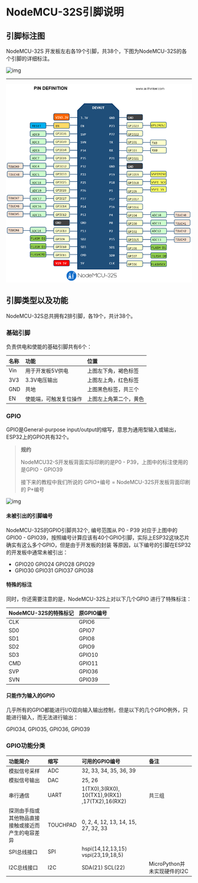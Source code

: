 # NodeMCU-32S引脚说明

## 引脚标注图

NodeMCU-32S 开发板左右各19个引脚，共38个，下图为NodeMCU-32S的各个引脚的详细标注。

![img](http://src.1zlab.com/micropython-esp32/pins-and-gpio/rtc-gpio.png)

------

![](img/nodemcu_32s_pin.png)

## 引脚类型以及功能

NodeMCU-32S总共拥有2排引脚，各19个，共计38个。

### 基础引脚

负责供电和使能的基础引脚共有6个：

| 名称 | 功能                   | 位置                   |
| :--- | :--------------------- | :--------------------- |
| Vin  | 用于开发板5V供电       | 上图左下角，褐色标签   |
| 3V3  | 3.3V电压输出           | 上图左上角，红色标签   |
| GND  | 共地                   | 上图黑色标签，共三个   |
| EN   | 使能端，可触发复位操作 | 上图左上角第二个，黄色 |

### GPIO

GPIO是General-purpose input/output的缩写，意思为通用型输入或输出，ESP32上的GPIO共有32个。

> **规约**
>
> NodeMCU32-S开发板背面实际印刷的是P0 - P39，上图中的标注使用的是GPIO - GPIO39
>
> 接下来的教程中我们所说的 GPIO+编号 = NodeMCU-32S开发板背面印刷的 P+编号

![img](http://src.1zlab.com/micropython-esp32/pins-and-gpio/nodemcu-32s-pins.png)

#### 未被引出的引脚编号

NodeMCU-32S的GPIO引脚共32个, 编号范围从 P0 - P39 对应于上图中的GPIO0 - GPIO39，按照编号计算应该有40个GPIO引脚，实际上ESP32这块芯片确实有这么多个GPIO，但是由于开发板的封装 等原因，以下编号的引脚在ESP32的开发板中通常未被引出：

- GPIO20 GPIO24 GPIO28 GPIO29
- GPIO30 GPIO31 GPIO37 GPIO38

#### 特殊的标注

同时，你还需要注意的是，NodeMCU-32S上对以下几个GPIO 进行了特殊标注：

| NodeMCU-32S的特殊标记 | 原GPIO编号 |
| --------------------- | :--------- |
| CLK                   | GPIO6      |
| SD0                   | GPIO7      |
| SD1                   | GPIO8      |
| SD2                   | GPIO9      |
| SD3                   | GPIO10     |
| CMD                   | GPIO11     |
| SVP                   | GPIO36     |
| SVN                   | GPIO39     |

#### 只能作为输入的GPIO

几乎所有的GPIO都能进行I/O双向输入输出控制，但是以下的几个GPIO例外，只能进行输入，而无法进行输出：

GPIO34, GPIO35, GPIO36, GPIO39

### GPIO功能分类

| 功能简介                                           | 缩写     | 可用的GPIO编号                                 | 备注                         |
| :------------------------------------------------- | :------- | :--------------------------------------------- | :--------------------------- |
| 模拟信号采样                                       | ADC      | 32, 33, 34, 35, 36, 39                         |                              |
| 模拟信号输出                                       | DAC      | 25, 26                                         |                              |
| 串行通信                                           | UART     | 1(TX0),3(RX0), 10(TX1),9(RX1) ,17(TX2),16(RX2) | 共三组                       |
| 探测由手指或其他物品直接接触或接近而产生的电容差异 | TOUCHPAD | 0, 2, 4, 12, 13, 14, 15, 27, 32, 33            |                              |
| SPI总线接口                                        | SPI      | hspi(14,12,13,15) vspi(23,19,18,5)             |                              |
| I2C总线接口                                        | I2C      | SDA(21) SCL(22)                                | MicroPython并未实现硬件的I2C |


